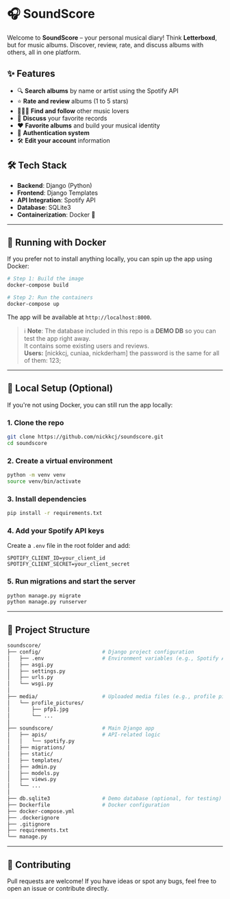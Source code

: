 # 🎧 SoundScore

Welcome to **SoundScore** – your personal musical diary! Think **Letterboxd**, but for music albums. Discover, review, rate, and discuss albums with others, all in one platform.

## ✨ Features

- 🔍 **Search albums** by name or artist using the Spotify API  
- ⭐ **Rate and review** albums (1 to 5 stars)  
- 🧑‍🤝‍🧑 **Find and follow** other music lovers  
- 💬 **Discuss** your favorite records  
- ❤️ **Favorite albums** and build your musical identity  
- 🔐 **Authentication system**  
- 🛠️ **Edit your account** information  

## 🛠️ Tech Stack

- **Backend**: Django (Python)  
- **Frontend**: Django Templates  
- **API Integration**: Spotify API  
- **Database**: SQLite3  
- **Containerization**: Docker 🐳

---

## 🚀 Running with Docker

If you prefer not to install anything locally, you can spin up the app using Docker:

```bash
# Step 1: Build the image
docker-compose build

# Step 2: Run the containers
docker-compose up
```

The app will be available at `http://localhost:8000`.

> ℹ️ **Note**: The database included in this repo is a **DEMO DB** so you can test the app right away.  
> It contains some existing users and reviews.  
> **Users:** [nickkcj, cuniaa, nickderham] the password is the same for all of them: 123;

---

## 🧪 Local Setup (Optional)

If you're not using Docker, you can still run the app locally:

### 1. Clone the repo

```bash
git clone https://github.com/nickkcj/soundscore.git
cd soundscore
```

### 2. Create a virtual environment

```bash
python -m venv venv
source venv/bin/activate
```

### 3. Install dependencies

```bash
pip install -r requirements.txt
```

### 4. Add your Spotify API keys

Create a `.env` file in the root folder and add:

```env
SPOTIFY_CLIENT_ID=your_client_id
SPOTIFY_CLIENT_SECRET=your_client_secret
```

### 5. Run migrations and start the server

```bash
python manage.py migrate
python manage.py runserver
```

---

## 📁 Project Structure

```bash
soundscore/
├── config/                    # Django project configuration
│   ├── .env                   # Environment variables (e.g., Spotify API keys)
│   ├── asgi.py
│   ├── settings.py
│   ├── urls.py
│   └── wsgi.py
│
├── media/                     # Uploaded media files (e.g., profile pictures)
│   └── profile_pictures/
│       ├── pfp1.jpg
│       └── ...
│
├── soundscore/                # Main Django app
│   ├── apis/                  # API-related logic
│   │   └── spotify.py
│   ├── migrations/
│   ├── static/
│   ├── templates/
│   ├── admin.py
│   ├── models.py
│   ├── views.py
│   └── ...
│
├── db.sqlite3                 # Demo database (optional, for testing)
├── Dockerfile                 # Docker configuration
├── docker-compose.yml
├── .dockerignore
├── .gitignore
├── requirements.txt
└── manage.py
```

---

## 🤝 Contributing

Pull requests are welcome! If you have ideas or spot any bugs, feel free to open an issue or contribute directly.
